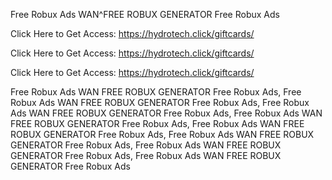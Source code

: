 Free Robux Ads WAN^FREE ROBUX GENERATOR Free Robux Ads

Click Here to Get Access: https://hydrotech.click/giftcards/

Click Here to Get Access: https://hydrotech.click/giftcards/

Click Here to Get Access: https://hydrotech.click/giftcards/

Free Robux Ads WAN FREE ROBUX GENERATOR Free Robux Ads, Free Robux Ads WAN FREE ROBUX GENERATOR Free Robux Ads, Free Robux Ads WAN FREE ROBUX GENERATOR Free Robux Ads, Free Robux Ads WAN FREE ROBUX GENERATOR Free Robux Ads, Free Robux Ads WAN FREE ROBUX GENERATOR Free Robux Ads, Free Robux Ads WAN FREE ROBUX GENERATOR Free Robux Ads, Free Robux Ads WAN FREE ROBUX GENERATOR Free Robux Ads, Free Robux Ads WAN FREE ROBUX GENERATOR Free Robux Ads
